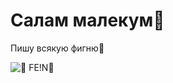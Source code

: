 # Салам малекум👋

Пишу всякую фигню👅

![👅](https://github.com/user-attachments/assets/8a362ecd-f2ea-49bc-8cb5-889cc062423c)
FE!N👅
